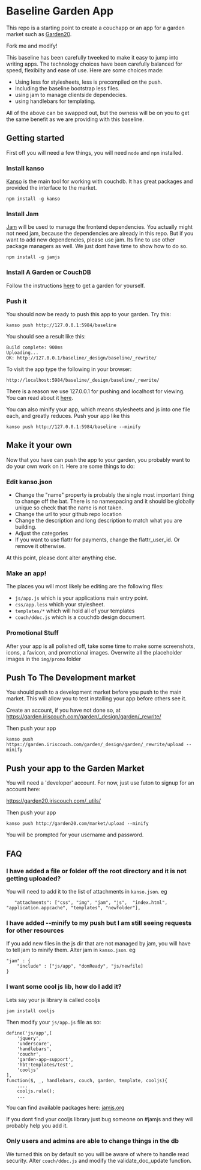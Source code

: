 Baseline Garden App
===================

This repo is a starting point to create a couchapp or an app for a garden market such as [Garden20](http://garden20.com/market/).

Fork me and modify!

This baseline has been carefully tweeked to make it easy to jump into writing apps. The technology choices have been carefully
balanced for speed, flexibilty and ease of use. Here are some choices made:

 - Using less for stylesheets, less is precompiled on the push.
 - Including the baseline bootstrap less files.
 - using jam to manage clientside dependecies.
 - using handlebars for templating.

 All of the above can be swapped out, but the owness will be on you to get the same benefit as we are providing with this baseline.



## Getting started

First off you will need a few things, you will need ```node``` and ```npm``` installed.

### Install kanso

[Kanso](http://kan.so) is the main tool for working with couchdb. It has great packages and provided the interface to the market.


```
npm install -g kanso
```

### Install Jam

[Jam](http://jamjs.org/) will be used to manage the frontend dependencies. You actually might not need jam, because the dependencies
are already in this repo. But if you want to add new dependencies, please use jam. Its fine to use other package managers as well. We just
dont have time to show how to do so.

```
npm install -g jamjs
```

### Install A Garden or CouchDB

Follow the instructions [here](http://garden20.com/get) to get a garden for yourself.


### Push it

You should now be ready to push this app to your garden. Try this:

```
kanso push http://127.0.0.1:5984/baseline
```

You should see a result like this:

```
Build complete: 900ms
Uploading...
OK: http://127.0.0.1/baseline/_design/baseline/_rewrite/
```

To visit the app type the following in your browser:

```
http://localhost:5984/baseline/_design/baseline/_rewrite/
```

There is a reason we use 127.0.0.1 for pushing and localhost for viewing. You can read about it [here](http://garden20.com/wiki/Localhost_vs_127).

You can also minify your app, which means stylesheets and js into one file each, and greatly reduces. Push your app like this

```
kanso push http://127.0.0.1:5984/baseline --minify
```



## Make it your own

Now that you have can push the app to your garden, you probably want to do your own work on it. Here are some things to do:

### Edit kanso.json

 - Change the "name" property is probably the single most important thing to change off the bat. There is no namespacing and it should be globally unique so check that the name is not taken.
 - Change the url to your github repo location
 - Change the description and long description to match what you are building.
 - Adjust the categories
 - If you want to use flattr for payments, change the flattr_user_id. Or remove it otherwise.

At this point, please dont alter anything else.




### Make an app!

The places you will most likely be editing are the following files:

 - ```js/app.js``` which is your applications main entry point.
 - ```css/app.less``` which your stylesheet.
 - ```templates/*``` which will hold all of your templates
 - ```couch/ddoc.js``` which is a couchdb design document.


### Promotional Stuff

After your app is all polished off, take some time to make some screenshots, icons, a favicon, and promotional images. Overwrite all the placeholder images in the ```img/promo``` folder



## Push To The Development market

You should push to a development market before you push to the main market. This will allow you to test installing your app before others see it.

Create an account, if you have not done so, at https://garden.iriscouch.com/garden/_design/garden/_rewrite/

Then push your app

```
kanso push https://garden.iriscouch.com/garden/_design/garden/_rewrite/upload --minify
```


## Push your app to the Garden Market

You will need a 'developer' account. For now, just use futon to signup for an account here:

https://garden20.iriscouch.com/_utils/

Then push your app

```
kanso push http://garden20.com/market/upload --minify
```

You will be prompted for your username and password.

## FAQ

### I have added a file or folder off the root directory and it is not getting uploaded?

You will need to add it to the list of attachments in ```kanso.json```. eg

 ```
    "attachments": ["css", "img", "jam", "js",  "index.html", "application.appcache", "templates", "newfolder"],
```

### I have added --minify to my push but I am still seeing requests for other resources

If you add new files in the js dir that are not managed by jam, you will have to tell jam to minify them. Alter jam in ```kanso.json```. eg

```
"jam" : {
    "include" : ["js/app", "domReady", "js/newfile]
}
```

### I want some cool js lib, how do I add it?

Lets say your js library is called cooljs

```
jam install cooljs
```

Then modify your ```js/app.js``` file as so:

```
define('js/app',[
    'jquery',
    'underscore',
    'handlebars',
    'couchr',
    'garden-app-support',
    'hbt!templates/test',
    'cooljs'
],
function($, _, handlebars, couch, garden, template, cooljs){
    ....
    cooljs.rule();
    ...
```

You can find available packages here: [jamjs.org](http://jamjs.org/packages#/)

If you dont find your cooljs library just bug someone on #jamjs and they will probably help you add it.

### Only users and admins are able to change things in the db

We turned this on by default so you will be aware of where to handle read security. Alter ```couch/ddoc.js``` and modify the validate_doc_update function.









